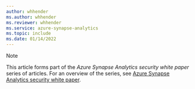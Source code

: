 ```yaml
---
author: whhender
ms.author: whhender
ms.reviewer: whhender
ms.service: azure-synapse-analytics
ms.topic: include
ms.date: 01/14/2022
---
```


> [!NOTE]
> This article forms part of the *Azure Synapse Analytics security white paper* series of articles. For an overview of the series, see [Azure Synapse Analytics security white paper](../security-white-paper-introduction.md).
